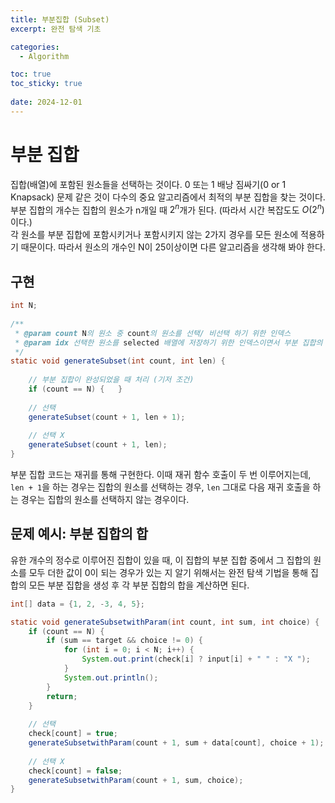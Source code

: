 ```yaml
---
title: 부분집합 (Subset)
excerpt: 완전 탐색 기초

categories:
  - Algorithm

toc: true
toc_sticky: true
 
date: 2024-12-01
---
```


# 부분 집합

집합(배열)에 포함된 원소들을 선택하는 것이다. 0 또는 1 배낭 짐싸기(0 or 1 Knapsack) 문제 같은 것이 다수의 중요 알고리즘에서 최적의 부분 집합을 찾는 것이다. 부분 집합의 개수는 집합의 원소가 n개일 때 $2^n$개가 된다. (따라서 시간 복잡도도 $O(2^n)$이다.)  
각 원소를 부분 집합에 포함시키거나 포함시키지 않는 2가지 경우를 모든 원소에 적용하기 때문이다. 따라서 원소의 개수인 N이 25이상이면 다른 알고리즘을 생각해 봐야 한다.

## 구현

```java
int N;
	
/**
 * @param count N의 원소 중 count의 원소를 선택/ 비선택 하기 위한 인덱스
 * @param idx 선택한 원소를 selected 배열에 저장하기 위한 인덱스이면서 부분 집합의 개수
 */
static void generateSubset(int count, int len) {
	
	// 부분 집합이 완성되었을 때 처리 (기저 조건)
	if (count == N) {	}
	
	// 선택
	generateSubset(count + 1, len + 1);
	
	// 선택 X
	generateSubset(count + 1, len);
}
```

부분 집합 코드는 재귀를 통해 구현한다. 이때 재귀 함수 호출이 두 번 이루어지는데, `len + 1`을 하는 경우는 집합의 원소를 선택하는 경우, `len` 그대로 다음 재귀 호출을 하는 경우는 집합의 원소를 선택하지 않는 경우이다.

## 문제 예시: 부분 집합의 합

유한 개수의 정수로 이루어진 집합이 있을 때, 이 집합의 부분 집합 중에서 그 집합의 원소를 모두 더한 값이 0이 되는 경우가 있는 지 알기 위해서는 완전 탐색 기법을 통해 집합의 모든 부분 집합을 생성 후 각 부분 집합의 합을 계산하면 된다.

```java
int[] data = {1, 2, -3, 4, 5};

static void generateSubsetwithParam(int count, int sum, int choice) {
	if (count == N) {
		if (sum == target && choice != 0) {
			for (int i = 0; i < N; i++) {
				System.out.print(check[i] ? input[i] + " " : "X ");
			}
			System.out.println();
		}
		return;
	}
	
	// 선택
	check[count] = true;
	generateSubsetwithParam(count + 1, sum + data[count], choice + 1);
	
	// 선택 X
	check[count] = false;
	generateSubsetwithParam(count + 1, sum, choice);
}
```
